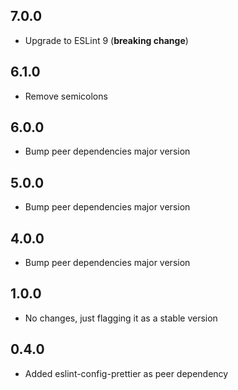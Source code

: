 ## 7.0.0

- Upgrade to ESLint 9 (**breaking change**)

## 6.1.0

- Remove semicolons

## 6.0.0

- Bump peer dependencies major version

## 5.0.0

- Bump peer dependencies major version

## 4.0.0

- Bump peer dependencies major version

## 1.0.0

- No changes, just flagging it as a stable version

## 0.4.0

- Added eslint-config-prettier as peer dependency
